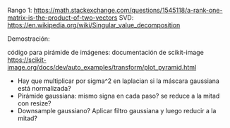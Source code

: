 Rango 1: https://math.stackexchange.com/questions/1545118/a-rank-one-matrix-is-the-product-of-two-vectors
SVD: https://en.wikipedia.org/wiki/Singular_value_decomposition

Demostración:

código para pirámide de imágenes: documentación de scikit-image
https://scikit-image.org/docs/dev/auto_examples/transform/plot_pyramid.html


- Hay que multiplicar por sigma^2 en laplacian si la máscara gaussiana está normalizada?
- Pirámide gaussiana: mismo signa en cada paso? se reduce a la mitad con resize?
- Downsample gaussiano? Aplicar filtro gaussiana y luego reducir a la mitad?
